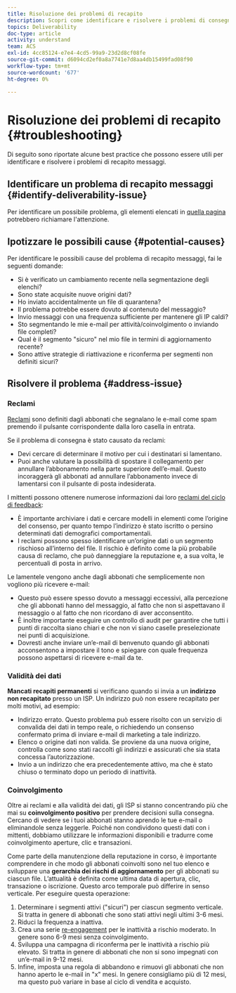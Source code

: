 ```yaml
---
title: Risoluzione dei problemi di recapito
description: Scopri come identificare e risolvere i problemi di consegna dei messaggi.
topics: Deliverability
doc-type: article
activity: understand
team: ACS
exl-id: 4cc85124-e7e4-4cd5-99a9-23d2d8cf08fe
source-git-commit: d6094cd2ef0a8a7741e7d8aa4db15499fad08f90
workflow-type: tm+mt
source-wordcount: '677'
ht-degree: 0%

---
```


# Risoluzione dei problemi di recapito {#troubleshooting}

Di seguito sono riportate alcune best practice che possono essere utili per identificare e risolvere i problemi di recapito messaggi.

## Identificare un problema di recapito messaggi {#identify-deliverability-issue}

Per identificare un possibile problema, gli elementi elencati in [quella pagina](/help/ongoing-monitoring.md) potrebbero richiamare l&#39;attenzione.

<!--
Mailing or campaign metrics: unsubscribe, abuse complaint and/or bounce rates are higher than usual.
Subscriber activity: opens, clicks and/or transactions are lower than usual.
Seed accounts show filtered or non-delivered mailings.
-->

## Ipotizzare le possibili cause {#potential-causes}

Per identificare le possibili cause del problema di recapito messaggi, fai le seguenti domande:

* Si è verificato un cambiamento recente nella segmentazione degli elenchi?
* Sono state acquisite nuove origini dati?
* Ho inviato accidentalmente un file di quarantena?
* Il problema potrebbe essere dovuto al contenuto del messaggio?
* Invio messaggi con una frequenza sufficiente per mantenere gli IP caldi?
* Sto segmentando le mie e-mail per attività/coinvolgimento o inviando file completi?
* Qual è il segmento &quot;sicuro&quot; nel mio file in termini di aggiornamento recente?
* Sono attive strategie di riattivazione e riconferma per segmenti non definiti sicuri?

## Risolvere il problema {#address-issue}

### Reclami

[Reclami](/help/metrics/complaints.md) sono definiti dagli abbonati che segnalano le e-mail come spam premendo il pulsante corrispondente dalla loro casella in entrata.

Se il problema di consegna è stato causato da reclami:
* Devi cercare di determinare il motivo per cui i destinatari si lamentano.
* Puoi anche valutare la possibilità di spostare il collegamento per annullare l’abbonamento nella parte superiore dell’e-mail. Questo incoraggerà gli abbonati ad annullare l’abbonamento invece di lamentarsi con il pulsante di posta indesiderata.

I mittenti possono ottenere numerose informazioni dai loro [reclami del ciclo di feedback](/help/transition-process/infrastructure.md#feedback-loops):
* È importante archiviare i dati e cercare modelli in elementi come l’origine del consenso, per quanto tempo l’indirizzo è stato iscritto o persino determinati dati demografici comportamentali.
* I reclami possono spesso identificare un’origine dati o un segmento rischioso all’interno del file. Il rischio è definito come la più probabile causa di reclamo, che può danneggiare la reputazione e, a sua volta, le percentuali di posta in arrivo.

Le lamentele vengono anche dagli abbonati che semplicemente non vogliono più ricevere e-mail:
* Questo può essere spesso dovuto a messaggi eccessivi, alla percezione che gli abbonati hanno del messaggio, al fatto che non si aspettavano il messaggio o al fatto che non ricordano di aver acconsentito.
* È inoltre importante eseguire un controllo di audit per garantire che tutti i punti di raccolta siano chiari e che non vi siano caselle preselezionate nei punti di acquisizione.
* Dovresti anche inviare un’e-mail di benvenuto quando gli abbonati acconsentono a impostare il tono e spiegare con quale frequenza possono aspettarsi di ricevere e-mail da te.

### Validità dei dati

**Mancati recapiti permanenti** si verificano quando si invia a un **indirizzo non recapitato** presso un ISP. Un indirizzo può non essere recapitato per molti motivi, ad esempio:
* Indirizzo errato. Questo problema può essere risolto con un servizio di convalida dei dati in tempo reale, o richiedendo un consenso confermato prima di inviare e-mail di marketing a tale indirizzo.
* Elenco o origine dati non valida. Se proviene da una nuova origine, controlla come sono stati raccolti gli indirizzi e assicurati che sia stata concessa l’autorizzazione.
* Invio a un indirizzo che era precedentemente attivo, ma che è stato chiuso o terminato dopo un periodo di inattività.

### Coinvolgimento

Oltre ai reclami e alla validità dei dati, gli ISP si stanno concentrando più che mai su **coinvolgimento positivo** per prendere decisioni sulla consegna. Cercano di vedere se i tuoi abbonati stanno aprendo le tue e-mail o eliminandole senza leggerle. Poiché non condividono questi dati con i mittenti, dobbiamo utilizzare le informazioni disponibili e tradurre come coinvolgimento aperture, clic e transazioni.

Come parte della manutenzione della reputazione in corso, è importante comprendere in che modo gli abbonati coinvolti sono nel tuo elenco e sviluppare una **gerarchia dei rischi di aggiornamento** per gli abbonati su ciascun file. L’attualità è definita come ultima data di apertura, clic, transazione o iscrizione. Questo arco temporale può differire in senso verticale. Per eseguire questa operazione:

1. Determinare i segmenti attivi (&quot;sicuri&quot;) per ciascun segmento verticale. Si tratta in genere di abbonati che sono stati attivi negli ultimi 3-6 mesi.
1. Riduci la frequenza a inattiva.
1. Crea una serie [re-engagement](/help/additional-resources/re-engagement.md) per le inattività a rischio moderato. In genere sono 6-9 mesi senza coinvolgimento.
1. Sviluppa una campagna di riconferma per le inattività a rischio più elevato. Si tratta in genere di abbonati che non si sono impegnati con un’e-mail in 9-12 mesi.
1. Infine, imposta una regola di abbandono e rimuovi gli abbonati che non hanno aperto le e-mail in &quot;x&quot; mesi. In genere consigliamo più di 12 mesi, ma questo può variare in base al ciclo di vendita e acquisto.
